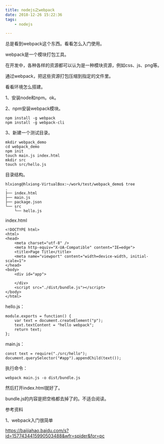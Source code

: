 ```yaml
---
title: nodejs之webpack
date: 2018-12-26 15:22:36
tags:
	- nodejs

---
```




总是看到webpack这个东西。看看怎么入门使用。

webpack是一个模块打包工具。

在开发中，各种各样的资源都可以认为是一种模块资源，例如css、js、png等。

通过webpack，把这些资源打包压缩到指定的文件里。

看看环境怎么搭建。

1、安装node和npm。ok。

2、npm安装webpack模块。

```
npm install -g webpack
npm install -g webpack-cli
```

3、新建一个测试目录。

```
mkdir webpack_demo
cd webpack_demo
npm init
touch main.js index.html
mkdir src
touch src/hello.js
```

目录结构。

```
hlxiong@hlxiong-VirtualBox:~/work/test/webpack_demo$ tree
.
├── index.html
├── main.js
├── package.json
└── src
    └── hello.js
```

index.html

```
<!DOCTYPE html>
<html>
<head>
    <meta charset="utf-8" />
    <meta http-equiv="X-UA-Compatible" content="IE=edge">
    <title>Page Title</title>
    <meta name="viewport" content="width=device-width, initial-scale=1">
</head>
<body>
    <div id="app">

    </div>
    <script src="./dist/bundle.js"></script>
</body>
</html>
```

hello.js：

```
module.exports = function() {
    var text = document.createElement("p");
    text.textContent = "hello webpack";
    return text;
};
```

main.js：

```
const text = require("./src/hello");
document.querySelector("#app").appendChild(text());
```



执行命令：

```
webpack main.js -o dist/bundle.js
```

然后打开index.html就好了。

bundle.js的内容是把空格都去掉了的。不适合阅读。



参考资料

1、webpack入门很简单

https://baijiahao.baidu.com/s?id=1577434415990503488&wfr=spider&for=pc











